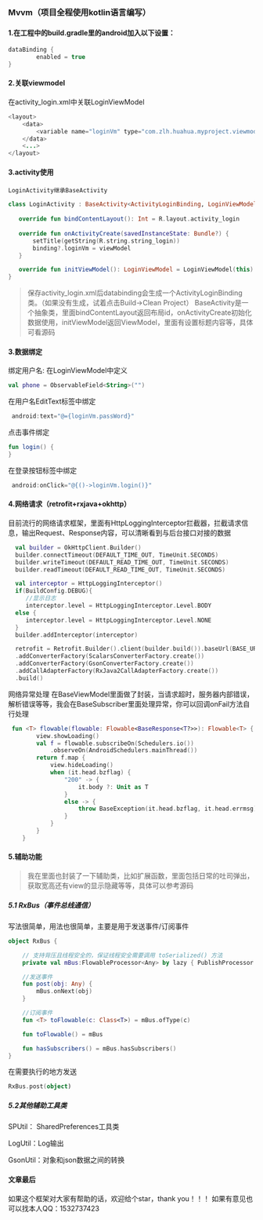 ### Mvvm（项目全程使用kotlin语言编写）

#### 1.在工程中的build.gradle里的android加入以下设置： 
```java
dataBinding {
        enabled = true
}
```
#### 2.关联viewmodel
  在activity_login.xml中关联LoginViewModel
```java
<layout>
    <data>
        <variable name="loginVm" type="com.zlh.huahua.myproject.viewmodel.LoginViewModel"/>
    </data>
    <...>
</layout>
```
#### 3.activity使用
    LoginActivity继承BaseActivity
 ```kotlin
 class LoginActivity : BaseActivity<ActivityLoginBinding, LoginViewModel>() 
    
    override fun bindContentLayout(): Int = R.layout.activity_login
    
    override fun onActivityCreate(savedInstanceState: Bundle?) {
        setTitle(getString(R.string.string_login))
        binding?.loginVm = viewModel
    }

    override fun initViewModel(): LoginViewModel = LoginViewModel(this)
}
```
> 保存activity_login.xml后databinding会生成一个ActivityLoginBinding类。（如果没有生成，试着点击Build->Clean Project） 
BaseActivity是一个抽象类，里面bindContentLayout返回布局id，onActivityCreate初始化数据使用，initViewModel返回ViewModel，里面有设置标题内容等，具体可看源码

#### 3.数据绑定

绑定用户名:
在LoginViewModel中定义
```kotlin
val phone = ObservableField<String>("")
```
在用户名EditText标签中绑定
```kotlin
 android:text="@={loginVm.passWord}"
```
点击事件绑定
```kotlin
fun login() {
}
```
在登录按钮标签中绑定
```kotlin
 android:onClick="@{()->loginVm.login()}"
```
#### 4.网络请求（retrofit+rxjava+okhttp）
   目前流行的网络请求框架，里面有HttpLoggingInterceptor拦截器，拦截请求信息，输出Request、Response内容，可以清晰看到与后台接口对接的数据
```kotlin
  val builder = OkHttpClient.Builder()
  builder.connectTimeout(DEFAULT_TIME_OUT, TimeUnit.SECONDS)
  builder.writeTimeout(DEFAULT_READ_TIME_OUT, TimeUnit.SECONDS)
  builder.readTimeout(DEFAULT_READ_TIME_OUT, TimeUnit.SECONDS)

  val interceptor = HttpLoggingInterceptor()
  if(BuildConfig.DEBUG){
     //显示日志
     interceptor.level = HttpLoggingInterceptor.Level.BODY
  else {
     interceptor.level = HttpLoggingInterceptor.Level.NONE
  }
  builder.addInterceptor(interceptor)

  retrofit = Retrofit.Builder().client(builder.build()).baseUrl(BASE_URL)
  .addConverterFactory(ScalarsConverterFactory.create())
  .addConverterFactory(GsonConverterFactory.create())
  .addCallAdapterFactory(RxJava2CallAdapterFactory.create())
  .build()
 ```
 网络异常处理
 在BaseViewModel里面做了封装，当请求超时，服务器内部错误，解析错误等等，我会在BaseSubscriber里面处理异常，你可以回调onFail方法自行处理
```kotlin
 fun <T> flowable(flowable: Flowable<BaseResponse<T?>>): Flowable<T> {
        view.showLoading()
        val f = flowable.subscribeOn(Schedulers.io())
            .observeOn(AndroidSchedulers.mainThread())
        return f.map {
            view.hideLoading()
            when (it.head.bzflag) {
                "200" -> {
                    it.body ?: Unit as T
                }
                else -> {
                    throw BaseException(it.head.bzflag, it.head.errmsg)
                }
            }
        }
    }
```
#### 5.辅助功能

> 我在里面也封装了一下辅助类，比如扩展函数，里面包括日常的吐司弹出，获取宽高还有view的显示隐藏等等，具体可以参考源码

##### 5.1 RxBus（事件总线通信）
写法很简单，用法也很简单，主要是用于发送事件/订阅事件
```kotlin
object RxBus {

    // 支持背压且线程安全的，保证线程安全需要调用 toSerialized() 方法
    private val mBus:FlowableProcessor<Any> by lazy { PublishProcessor.create<Any>().toSerialized() }

    //发送事件
    fun post(obj: Any) {
        mBus.onNext(obj)
    }

    //订阅事件
    fun <T> toFlowable(c: Class<T>) = mBus.ofType(c)

    fun toFlowable() = mBus

    fun hasSubscribers() = mBus.hasSubscribers()
}
```
在需要执行的地方发送
```kotlin
RxBus.post(object)
```
##### 5.2其他辅助工具类

SPUtil： SharedPreferences工具类

LogUtil：Log输出

GsonUtil：对象和json数据之间的转换
 
 #### 文章最后
 
 如果这个框架对大家有帮助的话，欢迎给个star，thank you！！！
 如果有意见也可以找本人QQ：1532737423
 

